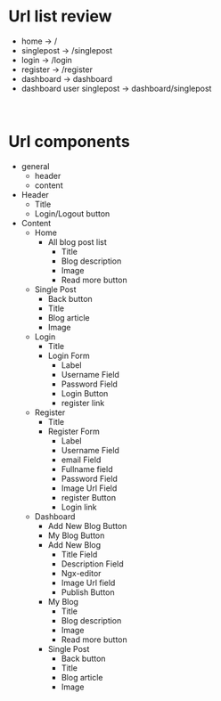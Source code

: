 # Url list review

- home -> /
- singlepost -> /singlepost
- login -> /login
- register -> /register
- dashboard -> dashboard
- dashboard user singlepost -> dashboard/singlepost

<br/>

# Url components

- general
  - header
  - content
- Header
  - Title
  - Login/Logout button
- Content
  - Home
    - All blog post list
      - Title
      - Blog description
      - Image
      - Read more button
  - Single Post
    - Back button
    - Title
    - Blog article
    - Image
  - Login
    - Title
    - Login Form
      - Label
      - Username Field
      - Password Field
      - Login Button
      - register link
  - Register
    - Title
    - Register Form
      - Label
      - Username Field
      - email Field
      - Fullname field
      - Password Field
      - Image Url Field
      - register Button
      - Login link
  - Dashboard
    - Add New Blog Button
    - My Blog Button
    - Add New Blog
      - Title Field
      - Description Field
      - Ngx-editor
      - Image Url field
      - Publish Button
    - My Blog
      - Title
      - Blog description
      - Image
      - Read more button
    - Single Post
      - Back button
      - Title
      - Blog article
      - Image

